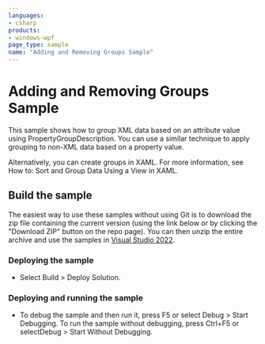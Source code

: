 ```yaml
---
languages:
- csharp
products:
- windows-wpf
page_type: sample
name: "Adding and Removing Groups Sample"
---
```


# Adding and Removing Groups Sample
This sample shows how to group XML data based on an attribute value using PropertyGroupDescription. You can use a similar technique to apply grouping to non-XML data based on a property value.

Alternatively, you can create groups in XAML. For more information, see How to: Sort and Group Data Using a View in XAML.

## Build the sample
The easiest way to use these samples without using Git is to download the zip file containing the current version (using the link below or by clicking the "Download ZIP" button on the repo page). You can then unzip the entire archive and use the samples in [Visual Studio 2022](https://www.visualstudio.com/wpf-vs).

### Deploying the sample
- Select Build > Deploy Solution. 

### Deploying and running the sample
- To debug the sample and then run it, press F5 or select Debug >  Start Debugging. To run the sample without debugging, press Ctrl+F5 or selectDebug > Start Without Debugging. 



